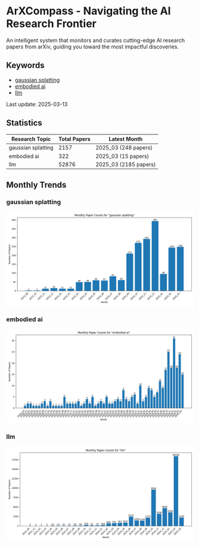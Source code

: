 # ArXCompass - Navigating the AI Research Frontier
An intelligent system that monitors and curates cutting-edge AI research papers from arXiv, guiding you toward the most impactful discoveries.

## Keywords

- [gaussian splatting](gaussian_splatting/)
- [embodied ai](embodied_ai/)
- [llm](llm/)

Last update: 2025-03-13

## Statistics

| Research Topic | Total Papers | Latest Month |
| --- | --- | --- |
| gaussian splatting | 2157 | 2025_03 (248 papers) |
| embodied ai | 322 | 2025_03 (15 papers) |
| llm | 52876 | 2025_03 (2185 papers) |

## Monthly Trends

### gaussian splatting

![Monthly Paper Counts for gaussian splatting](gaussian_splatting/monthly_stats.png)

### embodied ai

![Monthly Paper Counts for embodied ai](embodied_ai/monthly_stats.png)

### llm

![Monthly Paper Counts for llm](llm/monthly_stats.png)

